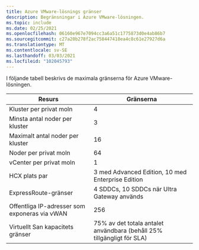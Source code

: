 ```yaml
---
title: Azure VMware-lösnings gränser
description: Begränsningar i Azure VMware-lösningen.
ms.topic: include
ms.date: 02/25/2021
ms.openlocfilehash: 06160e967e7094cc3a6a51c1775873d0e4ab86b7
ms.sourcegitcommit: c27a20b278f2ac758447418ea4c8c61e27927d6a
ms.translationtype: MT
ms.contentlocale: sv-SE
ms.lasthandoff: 03/03/2021
ms.locfileid: "102045793"
---
```

<!-- Used in /azure/azure-resource-manager/management/azure-subscription-service-limits.md -->

I följande tabell beskrivs de maximala gränserna för Azure VMware-lösningen.

| **Resurs** | **Gränserna** |
| --- | --- |
| Kluster per privat moln | 4 |
| Minsta antal noder per kluster | 3 |
| Maximalt antal noder per kluster | 16 |
| Noder per privat moln | 64 |
|  vCenter per privat moln | 1  |
| HCX plats par | 3 med Advanced Edition, 10 med Enterprise Edition |
| ExpressRoute-gränser | 4 SDDCs, 10 SDDCs när Ultra Gateway används |
| Offentliga IP-adresser som exponeras via vWAN | 256 |
|  Virtuellt San kapacitets gränser | 75% av det totala antalet användbara (behåll 25% tillgängligt för SLA)  |
